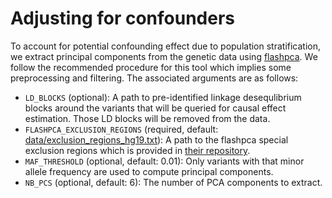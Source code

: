 # Adjusting for confounders

To account for potential confounding effect due to population stratification, we extract principal components from the genetic data using [flashpca](https://github.com/gabraham/flashpca). We follow the recommended procedure for this tool which implies some preprocessing and filtering. The associated arguments are as follows:

- `LD_BLOCKS` (optional): A path to pre-identified linkage desequlibrium blocks around the variants that will be queried for causal effect estimation. Those LD blocks will be removed from the data.
- `FLASHPCA_EXCLUSION_REGIONS` (required, default: [data/exclusion_regions_hg19.txt](https://github.com/TARGENE/targene-pipeline/data/exclusion_regions_hg19.txt)): A path to the flashpca special exclusion regions which is provided in [their repository](https://github.com/gabraham/flashpca/blob/master/exclusion_regions_hg19.txt).
- `MAF_THRESHOLD` (optional, default: 0.01): Only variants with that minor allele frequency are used to compute principal components.
- `NB_PCS` (optional, default: 6): The number of PCA components to extract.
